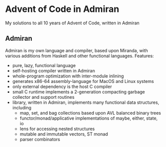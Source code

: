 # Advent of Code in Admiran

My solutions to all 10 years of Advent of Code, written in Admiran

## Admiran

Admiran is my own language and compiler, based upon Miranda, with various additions from Haskell and other functional languages. Features:

- pure, lazy, functional language
- self-hosting compiler written in Admiran
- whole-program optimization with inter-module inlining
- generates x86-64 assembly-language for MacOS and Linux systems
- only external dependency is the host C compiler
- small C runtime implements a 2-generation compacting garbage collector and support routines
- library, written in Admiran, implements many functional data structures, including
  - map, set, and bag collections based upon AVL balanced binary trees
  - functor/monad/applicative implementations of maybe, either, state, io
  - lens for accessing nested structures
  - mutable and immutable vectors, ST monad
  - parser combinators
